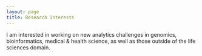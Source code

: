 ```yaml
---
layout: page
title: Research Interests
---
```


I am interested in working on new analytics challenges in genomics, bioinformatics, medical & health science, as well as those outside of the life sciences domain.
